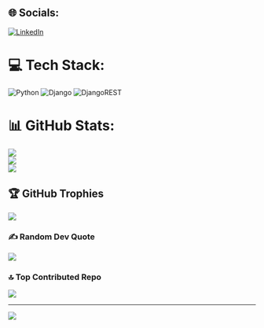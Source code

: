 
## 🌐 Socials:
[![LinkedIn](https://img.shields.io/badge/LinkedIn-%230077B5.svg?logo=linkedin&logoColor=white)](https://linkedin.com/in/https://linkedin.com/morerushiofficial) 

# 💻 Tech Stack:
![Python](https://img.shields.io/badge/python-3670A0?style=for-the-badge&logo=python&logoColor=ffdd54) ![Django](https://img.shields.io/badge/django-%23092E20.svg?style=for-the-badge&logo=django&logoColor=white) ![DjangoREST](https://img.shields.io/badge/DJANGO-REST-ff1709?style=for-the-badge&logo=django&logoColor=white&color=ff1709&labelColor=gray)
# 📊 GitHub Stats:
![](https://github-readme-stats.vercel.app/api?username=Rushimofficial&theme=dark&hide_border=false&include_all_commits=false&count_private=false)<br/>
![](https://github-readme-streak-stats.herokuapp.com/?user=Rushimofficial&theme=dark&hide_border=false)<br/>
![](https://github-readme-stats.vercel.app/api/top-langs/?username=Rushimofficial&theme=dark&hide_border=false&include_all_commits=false&count_private=false&layout=compact)

## 🏆 GitHub Trophies
![](https://github-profile-trophy.vercel.app/?username=Rushimofficial&theme=radical&no-frame=false&no-bg=true&margin-w=4)

### ✍️ Random Dev Quote
![](https://quotes-github-readme.vercel.app/api?type=horizontal&theme=radical)

### 🔝 Top Contributed Repo
![](https://github-contributor-stats.vercel.app/api?username=Rushimofficial&limit=5&theme=dark&combine_all_yearly_contributions=true)

---
[![](https://visitcount.itsvg.in/api?id=Rushimofficial&icon=0&color=0)](https://visitcount.itsvg.in)

<!-- Proudly created with GPRM ( https://gprm.itsvg.in ) -->
